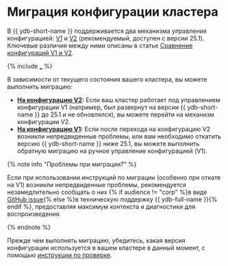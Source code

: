 # Миграция конфигурации кластера

В {{ ydb-short-name }} поддерживается два механизма управления конфигурацией: [V1](../configuration-management/configuration-v1/index.md) и [V2](../configuration-management/configuration-v2/config-overview.md) (рекомендуемый, доступен с версии 25.1). Ключевые различия между ними описаны в статье [Сравнение конфигураций V1 и V2](../configuration-management/compare-configs.md).

{% include [_](../_includes/configuration-version-note.md) %}

В зависимости от текущего состояния вашего кластера, вы можете выполнить миграцию:

* **[На конфигурацию V2](migration-to-v2.md):** Если ваш кластер работает под управлением конфигурации V1 (например, был развернут на версии {{ ydb-short-name }} до 25.1 и не обновлялся), вы можете перейти на механизм конфигурации V2.
* **[На конфигурацию V1](migration-to-v1.md):** Если после перехода на конфигурацию V2 возникли непредвиденные проблемы, или вам необходимо откатить версию {{ ydb-short-name }} ниже 25.1, вы можете выполнить обратную миграцию на ручное управление конфигурацией (V1).

{% note info "Проблемы при миграции?" %}

Если при использовании инструкций по миграции (особенно при откате на V1) возникли непредвиденные проблемы, рекомендуется незамедлительно сообщать о них {% if audience != "corp" %}в виде [GitHub issue](https://github.com/ydb-platform/ydb/issues/new){% else %}в техническую поддержку {{ ydb-full-name }}{% endif %}, предоставляя максимум контекста и диагностики для воспроизведения.

{% endnote %}

Прежде чем выполнять миграцию, убедитесь, какая версия конфигурации используется в вашем кластере в данный момент, с помощью [инструкции по проверке](../configuration-management/check-config-version.md).
